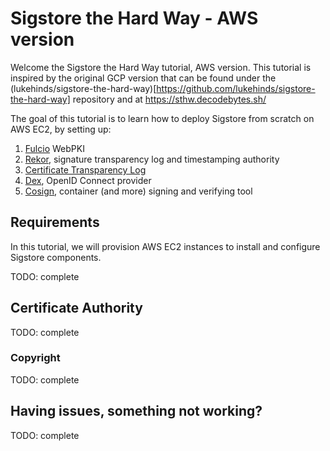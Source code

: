 # Sigstore the Hard Way - AWS version

Welcome the Sigstore the Hard Way tutorial, AWS version.
This tutorial is inspired by the original GCP version that can be found under the (lukehinds/sigstore-the-hard-way)[https://github.com/lukehinds/sigstore-the-hard-way] repository and at https://sthw.decodebytes.sh/

The goal of this tutorial is to learn how to deploy Sigstore from scratch on AWS EC2, by setting up:

1. [Fulcio](https://github.com/sigstore/fulcio) WebPKI
2. [Rekor](https://github.com/sigstore/rekor), signature transparency log and timestamping authority
3. [Certificate Transparency Log](https://github.com/google/certificate-transparency-go/tree/master/trillian)
4. [Dex](https://github.com/dexidp/dex), OpenID Connect provider
5. [Cosign](https://github.com/sigstore/cosign), container (and more) signing and verifying tool

## Requirements

In this tutorial, we will provision AWS EC2 instances to install and configure Sigstore components.

TODO: complete

## Certificate Authority

TODO: complete

### Copyright

TODO: complete

## Having issues, something not working?

TODO: complete